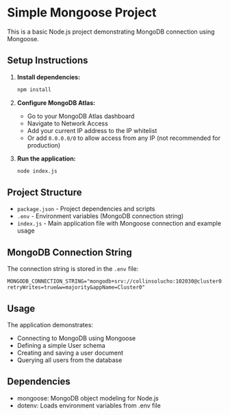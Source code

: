 # Simple Mongoose Project

This is a basic Node.js project demonstrating MongoDB connection using Mongoose.

## Setup Instructions

1. **Install dependencies:**

   ```bash
   npm install
   ```

2. **Configure MongoDB Atlas:**

   - Go to your MongoDB Atlas dashboard
   - Navigate to Network Access
   - Add your current IP address to the IP whitelist
   - Or add `0.0.0.0/0` to allow access from any IP (not recommended for production)

3. **Run the application:**
   ```bash
   node index.js
   ```

## Project Structure

- `package.json` - Project dependencies and scripts
- `.env` - Environment variables (MongoDB connection string)
- `index.js` - Main application file with Mongoose connection and example usage

## MongoDB Connection String

The connection string is stored in the `.env` file:

```
MONGODB_CONNECTION_STRING="mongodb+srv://collinsolucho:102030@cluster0.qjwof9p.mongodb.net/?retryWrites=true&w=majority&appName=Cluster0"
```

## Usage

The application demonstrates:

- Connecting to MongoDB using Mongoose
- Defining a simple User schema
- Creating and saving a user document
- Querying all users from the database

## Dependencies

- mongoose: MongoDB object modeling for Node.js
- dotenv: Loads environment variables from .env file
